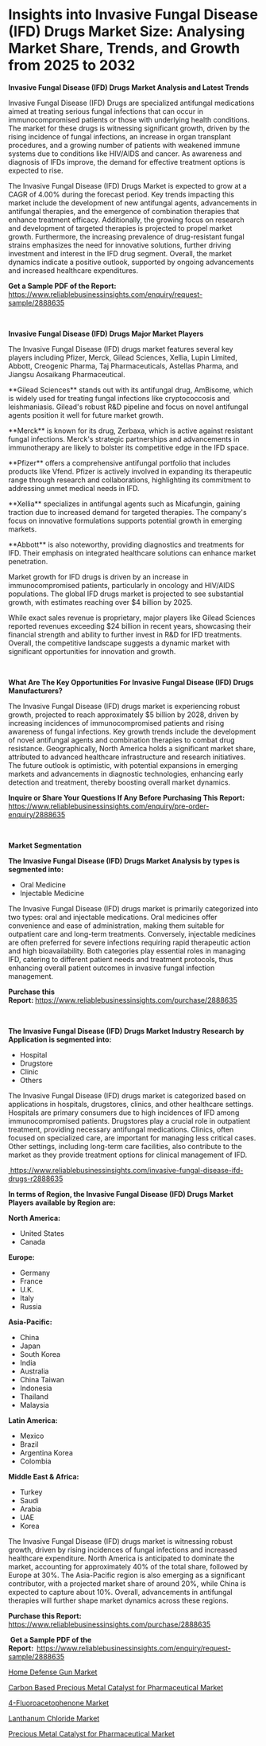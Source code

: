 <p><h1>Insights into Invasive Fungal Disease (IFD) Drugs Market Size: Analysing Market Share, Trends, and Growth from 2025 to 2032</h1></p><p><strong>Invasive Fungal Disease (IFD) Drugs Market Analysis and Latest Trends</strong></p>
<p><p>Invasive Fungal Disease (IFD) Drugs are specialized antifungal medications aimed at treating serious fungal infections that can occur in immunocompromised patients or those with underlying health conditions. The market for these drugs is witnessing significant growth, driven by the rising incidence of fungal infections, an increase in organ transplant procedures, and a growing number of patients with weakened immune systems due to conditions like HIV/AIDS and cancer. As awareness and diagnosis of IFDs improve, the demand for effective treatment options is expected to rise.</p><p>The Invasive Fungal Disease (IFD) Drugs Market is expected to grow at a CAGR of 4.00% during the forecast period. Key trends impacting this market include the development of new antifungal agents, advancements in antifungal therapies, and the emergence of combination therapies that enhance treatment efficacy. Additionally, the growing focus on research and development of targeted therapies is projected to propel market growth. Furthermore, the increasing prevalence of drug-resistant fungal strains emphasizes the need for innovative solutions, further driving investment and interest in the IFD drug segment. Overall, the market dynamics indicate a positive outlook, supported by ongoing advancements and increased healthcare expenditures.</p></p>
<p><strong>Get a Sample PDF of the Report:&nbsp;</strong> <a href="https://www.reliablebusinessinsights.com/enquiry/request-sample/2888635?utm_campaign=62&utm_medium=2&utm_source=Github&utm_content=ia&utm_term=14032025&utm_id=invasive-fungal-disease-ifd-drugs">https://www.reliablebusinessinsights.com/enquiry/request-sample/2888635</a></p>
<p>&nbsp;</p>
<p><strong>Invasive Fungal Disease (IFD) Drugs Major Market Players</strong></p>
<p><p>The Invasive Fungal Disease (IFD) drugs market features several key players including Pfizer, Merck, Gilead Sciences, Xellia, Lupin Limited, Abbott, Creogenic Pharma, Taj Pharmaceuticals, Astellas Pharma, and Jiangsu Aosaikang Pharmaceutical. </p><p>**Gilead Sciences** stands out with its antifungal drug, AmBisome, which is widely used for treating fungal infections like cryptococcosis and leishmaniasis. Gilead's robust R&D pipeline and focus on novel antifungal agents position it well for future market growth.</p><p>**Merck** is known for its drug, Zerbaxa, which is active against resistant fungal infections. Merck's strategic partnerships and advancements in immunotherapy are likely to bolster its competitive edge in the IFD space.</p><p>**Pfizer** offers a comprehensive antifungal portfolio that includes products like Vfend. Pfizer is actively involved in expanding its therapeutic range through research and collaborations, highlighting its commitment to addressing unmet medical needs in IFD.</p><p>**Xellia** specializes in antifungal agents such as Micafungin, gaining traction due to increased demand for targeted therapies. The company's focus on innovative formulations supports potential growth in emerging markets.</p><p>**Abbott** is also noteworthy, providing diagnostics and treatments for IFD. Their emphasis on integrated healthcare solutions can enhance market penetration.</p><p>Market growth for IFD drugs is driven by an increase in immunocompromised patients, particularly in oncology and HIV/AIDS populations. The global IFD drugs market is projected to see substantial growth, with estimates reaching over $4 billion by 2025.</p><p>While exact sales revenue is proprietary, major players like Gilead Sciences reported revenues exceeding $24 billion in recent years, showcasing their financial strength and ability to further invest in R&D for IFD treatments. Overall, the competitive landscape suggests a dynamic market with significant opportunities for innovation and growth.</p></p>
<p>&nbsp;</p>
<p><strong>What Are The Key Opportunities For Invasive Fungal Disease (IFD) Drugs Manufacturers?</strong></p>
<p><p>The Invasive Fungal Disease (IFD) drugs market is experiencing robust growth, projected to reach approximately $5 billion by 2028, driven by increasing incidences of immunocompromised patients and rising awareness of fungal infections. Key growth trends include the development of novel antifungal agents and combination therapies to combat drug resistance. Geographically, North America holds a significant market share, attributed to advanced healthcare infrastructure and research initiatives. The future outlook is optimistic, with potential expansions in emerging markets and advancements in diagnostic technologies, enhancing early detection and treatment, thereby boosting overall market dynamics.</p></p>
<p><strong>Inquire or Share Your Questions If Any Before Purchasing This Report:</strong> <a href="https://www.reliablebusinessinsights.com/enquiry/pre-order-enquiry/2888635?utm_campaign=62&utm_medium=2&utm_source=Github&utm_content=ia&utm_term=14032025&utm_id=invasive-fungal-disease-ifd-drugs">https://www.reliablebusinessinsights.com/enquiry/pre-order-enquiry/2888635</a></p>
<p>&nbsp;</p>
<p><strong>Market Segmentation</strong></p>
<p><strong>The Invasive Fungal Disease (IFD) Drugs Market Analysis by types is segmented into:</strong></p>
<p><ul><li> Oral Medicine</li><li>Injectable Medicine </li></ul></p>
<p><p>The Invasive Fungal Disease (IFD) drugs market is primarily categorized into two types: oral and injectable medications. Oral medicines offer convenience and ease of administration, making them suitable for outpatient care and long-term treatments. Conversely, injectable medicines are often preferred for severe infections requiring rapid therapeutic action and high bioavailability. Both categories play essential roles in managing IFD, catering to different patient needs and treatment protocols, thus enhancing overall patient outcomes in invasive fungal infection management.</p></p>
<p><strong>Purchase this Report:&nbsp;</strong><a href="https://www.reliablebusinessinsights.com/purchase/2888635?utm_campaign=62&utm_medium=2&utm_source=Github&utm_content=ia&utm_term=14032025&utm_id=invasive-fungal-disease-ifd-drugs">https://www.reliablebusinessinsights.com/purchase/2888635</a></p>
<p>&nbsp;</p>
<p><strong>The Invasive Fungal Disease (IFD) Drugs Market Industry Research by Application is segmented into:</strong></p>
<p><ul><li> Hospital</li><li>Drugstore</li><li>Clinic</li><li>Others </li></ul></p>
<p><p>The Invasive Fungal Disease (IFD) drugs market is categorized based on applications in hospitals, drugstores, clinics, and other healthcare settings. Hospitals are primary consumers due to high incidences of IFD among immunocompromised patients. Drugstores play a crucial role in outpatient treatment, providing necessary antifungal medications. Clinics, often focused on specialized care, are important for managing less critical cases. Other settings, including long-term care facilities, also contribute to the market as they provide treatment options for clinical management of IFD.</p></p>
<p><a href="https://www.reliablebusinessinsights.com/invasive-fungal-disease-ifd-drugs-r2888635?utm_campaign=62&utm_medium=2&utm_source=Github&utm_content=ia&utm_term=14032025&utm_id=invasive-fungal-disease-ifd-drugs">&nbsp;https://www.reliablebusinessinsights.com/invasive-fungal-disease-ifd-drugs-r2888635</a></p>
<p><strong>In terms of Region, the Invasive Fungal Disease (IFD) Drugs Market Players available by Region are:</strong></p>
<p>
    <p> <strong> North America: </strong>
        <ul>
            <li>United States</li>
            <li>Canada</li>
        </ul>
        </p> 
    <p> <strong> Europe: </strong>
        <ul>
            <li>Germany</li>
            <li>France</li>
            <li>U.K.</li>
            <li>Italy</li>
            <li>Russia</li>
        </ul>
        </p> 
    <p> <strong> Asia-Pacific: </strong>
        <ul>
            <li>China</li>
            <li>Japan</li>
            <li>South Korea</li>
            <li>India</li>
            <li>Australia</li>
            <li>China Taiwan</li>
            <li>Indonesia</li>
            <li>Thailand</li>
            <li>Malaysia</li>
        </ul>
        </p> 
    <p> <strong> Latin America: </strong>
        <ul>
            <li>Mexico</li>
            <li>Brazil</li>
            <li>Argentina Korea</li>
            <li>Colombia</li>
        </ul>
        </p> 
    <p> <strong> Middle East & Africa: </strong>
        <ul>
            <li>Turkey</li>
            <li>Saudi</li>
            <li>Arabia</li>
            <li>UAE</li>
            <li>Korea</li>
        </ul>
    </p>
    </p>
<p><p>The Invasive Fungal Disease (IFD) drugs market is witnessing robust growth, driven by rising incidences of fungal infections and increased healthcare expenditure. North America is anticipated to dominate the market, accounting for approximately 40% of the total share, followed by Europe at 30%. The Asia-Pacific region is also emerging as a significant contributor, with a projected market share of around 20%, while China is expected to capture about 10%. Overall, advancements in antifungal therapies will further shape market dynamics across these regions.</p></p>
<p><strong>Purchase this Report: </strong><a href="https://www.reliablebusinessinsights.com/purchase/2888635?utm_campaign=62&utm_medium=2&utm_source=Github&utm_content=ia&utm_term=14032025&utm_id=invasive-fungal-disease-ifd-drugs">https://www.reliablebusinessinsights.com/purchase/2888635</a></p>
<p>&nbsp;<strong>Get a Sample PDF of the Report:&nbsp;&nbsp;</strong><a href="https://www.reliablebusinessinsights.com/enquiry/request-sample/2888635?utm_campaign=62&utm_medium=2&utm_source=Github&utm_content=ia&utm_term=14032025&utm_id=invasive-fungal-disease-ifd-drugs">https://www.reliablebusinessinsights.com/enquiry/request-sample/2888635</a></p>
<p><strong></strong></p>
<p><p><a href="https://github.com/knipsfilip8f/Market-Research-Report-List-1/blob/main/home-defense-gun-market.md?utm_campaign=62&utm_medium=2&utm_source=Github&utm_content=ia&utm_term=14032025&utm_id=invasive-fungal-disease-ifd-drugs">Home Defense Gun Market</a></p><p><a href="https://github.com/azetehhasle/Market-Research-Report-List-1/blob/main/carbon-based-precious-metal-catalyst-for-pharmaceutical-market.md?utm_campaign=62&utm_medium=2&utm_source=Github&utm_content=ia&utm_term=14032025&utm_id=invasive-fungal-disease-ifd-drugs">Carbon Based Precious Metal Catalyst for Pharmaceutical Market</a></p><p><a href="https://github.com/dovbusmrking/Market-Research-Report-List-1/blob/main/4-fluoroacetophenone-market.md?utm_campaign=62&utm_medium=2&utm_source=Github&utm_content=ia&utm_term=14032025&utm_id=invasive-fungal-disease-ifd-drugs">4-Fluoroacetophenone Market</a></p><p><a href="https://github.com/hirtzhulstsq/Market-Research-Report-List-1/blob/main/lanthanum-chloride-market.md?utm_campaign=62&utm_medium=2&utm_source=Github&utm_content=ia&utm_term=14032025&utm_id=invasive-fungal-disease-ifd-drugs">Lanthanum Chloride Market</a></p><p><a href="https://github.com/ghimergela93/Market-Research-Report-List-1/blob/main/precious-metal-catalyst-for-pharmaceutical-market.md?utm_campaign=62&utm_medium=2&utm_source=Github&utm_content=ia&utm_term=14032025&utm_id=invasive-fungal-disease-ifd-drugs">Precious Metal Catalyst for Pharmaceutical Market</a></p></p>